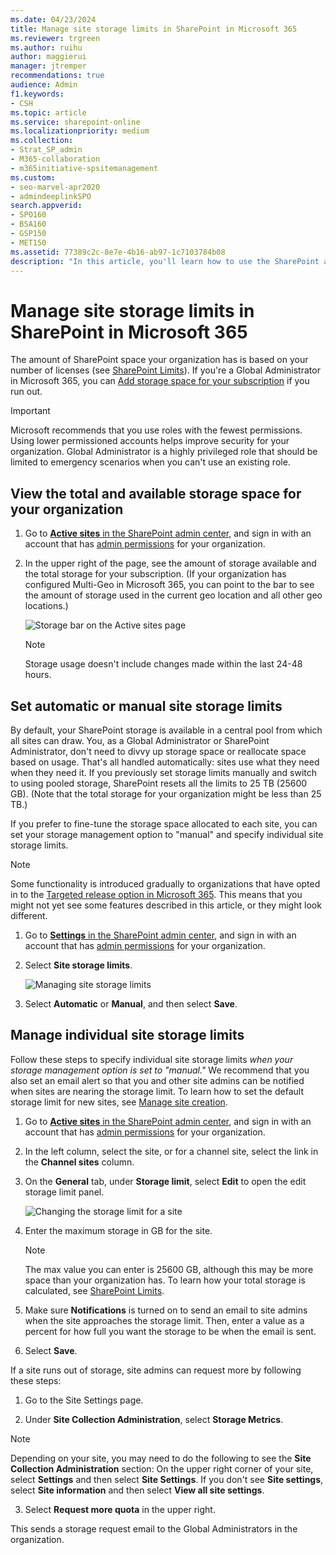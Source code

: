 ```yaml
---
ms.date: 04/23/2024
title: Manage site storage limits in SharePoint in Microsoft 365
ms.reviewer: trgreen
ms.author: ruihu
author: maggierui
manager: jtremper
recommendations: true
audience: Admin
f1.keywords:
- CSH
ms.topic: article
ms.service: sharepoint-online
ms.localizationpriority: medium
ms.collection:  
- Strat_SP_admin
- M365-collaboration
- m365initiative-spsitemanagement
ms.custom: 
- seo-marvel-apr2020
- admindeeplinkSPO
search.appverid:
- SPO160
- BSA160
- GSP150
- MET150
ms.assetid: 77389c2c-8e7e-4b16-ab97-1c7103784b08
description: "In this article, you'll learn how to use the SharePoint admin center to manage the storage limits for sites in your organization."
---
```


# Manage site storage limits in SharePoint in Microsoft 365

The amount of SharePoint space your organization has is based on your number of licenses (see [SharePoint Limits](/office365/servicedescriptions/sharepoint-online-service-description/sharepoint-online-limits)). If you're a Global Administrator in Microsoft 365, you can [Add storage space for your subscription](/office365/admin/subscriptions-and-billing/add-storage-space) if you run out.

> [!IMPORTANT]
> Microsoft recommends that you use roles with the fewest permissions. Using lower permissioned accounts helps improve security for your organization. Global Administrator is a highly privileged role that should be limited to emergency scenarios when you can't use an existing role.
  
## View the total and available storage space for your organization

1. Go to <a href="https://go.microsoft.com/fwlink/?linkid=2185220" target="_blank">**Active sites** in the SharePoint admin center</a>, and sign in with an account that has [admin permissions](./sharepoint-admin-role.md) for your organization.

2. In the upper right of the page, see the amount of storage available and the total storage for your subscription. (If your organization has configured Multi-Geo in Microsoft 365, you can point to the bar to see the amount of storage used in the current geo location and all other geo locations.) 

    ![Storage bar on the Active sites page](media/active-sites-storage-bar.png)

    > [!NOTE]
    > Storage usage doesn't include changes made within the last 24-48 hours.

## Set automatic or manual site storage limits
<a name="__toc365547981"> </a>

By default, your SharePoint storage is available in a central pool from which all sites can draw. You, as a Global Administrator or SharePoint Administrator, don't need to divvy up storage space or reallocate space based on usage. That's all handled automatically: sites use what they need when they need it. If you previously set storage limits manually and switch to using pooled storage, SharePoint resets all the limits to 25 TB (25600 GB). (Note that the total storage for your organization might be less than 25 TB.)  

If you prefer to fine-tune the storage space allocated to each site, you can set your storage management option to "manual" and specify individual site storage limits. 

> [!NOTE]
> Some functionality is introduced gradually to organizations that have opted in to the [Targeted release option in Microsoft 365](/office365/admin/manage/release-options-in-office-365). This means that you might not yet see some features described in this article, or they might look different.

1. Go to <a href="https://go.microsoft.com/fwlink/?linkid=2185072" target="_blank">**Settings** in the SharePoint admin center</a>, and sign in with an account that has [admin permissions](./sharepoint-admin-role.md) for your organization.

2. Select **Site storage limits**.

    ![Managing site storage limits](media/site-storage-limits.png)
     
3. Select **Automatic** or **Manual**, and then select **Save**.
    
## Manage individual site storage limits
<a name="__toc365547981"> </a>

Follow these steps to specify individual site storage limits *when your storage management option is set to "manual."* We recommend that you also set an email alert so that you and other site admins can be notified when sites are nearing the storage limit. To learn how to set the default storage limit for new sites, see [Manage site creation](manage-site-creation.md). 
  
1. Go to <a href="https://go.microsoft.com/fwlink/?linkid=2185220" target="_blank">**Active sites** in the SharePoint admin center</a>, and sign in with an account that has [admin permissions](./sharepoint-admin-role.md) for your organization.

2. In the left column, select the site, or for a channel site, select the link in the **Channel sites** column.

3. On the **General** tab, under **Storage limit**, select **Edit** to open the edit storage limit panel.

    ![Changing the storage limit for a site](media/site-storage-limit.png)
    
4. Enter the maximum storage in GB for the site. 

    > [!NOTE]
    > The max value you can enter is 25600 GB, although this may be more space than your organization has. To learn how your total storage is calculated, see [SharePoint Limits](/office365/servicedescriptions/sharepoint-online-service-description/sharepoint-online-limits).
    
5. Make sure **Notifications** is turned on to send an email to site admins when the site approaches the storage limit. Then, enter a value as a percent for how full you want the storage to be when the email is sent. 
 
6. Select **Save**.

If a site runs out of storage, site admins can request more by following these steps:

1. Go to the Site Settings page.

1. Under **Site Collection Administration**, select **Storage Metrics**.

> [!NOTE]
> Depending on your site, you may need to do the following to see the **Site Collection Administration** section:
> On the upper right corner of your site, select **Settings** and then select **Site Settings**. If you don't see **Site settings**, select **Site information** and then select **View all site settings**.

3. Select **Request more quota** in the upper right.

This sends a storage request email to the Global Administrators in the organization.
